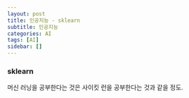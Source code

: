 ```yaml
---
layout: post
title: 인공지능 - sklearn
subtitle: 인공지능
categories: AI
tags: [AI]
sidebar: []
---
```


### sklearn

머신 러닝을 공부한다는 것은 사이킷 런을 공부한다는 것과 같을 정도.



```

```
